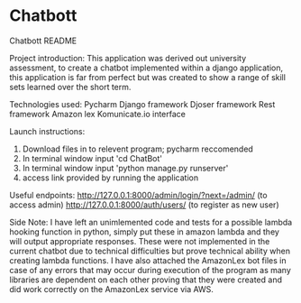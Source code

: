 # Chatbott
Chatbott README

Project introduction:
This application was derived out university assessment, to create a chatbot implemented within a django application, this application is far from perfect but was created to show a range of skill sets learned over the short term.

Technologies used:
Pycharm
Django framework
Djoser framework
Rest framework
Amazon lex
Komunicate.io interface


Launch instructions:
1. Download files in to relevent program; pycharm reccomended
2. In terminal window input 'cd ChatBot'
3. In terminal window input 'python manage.py runserver'
4. access link provided by running the application

Useful endpoints: 
http://127.0.0.1:8000/admin/login/?next=/admin/ (to access admin)
http://127.0.0.1:8000/auth/users/ (to register as new user)


Side Note:
I have left an unimlemented code and tests for a possible lambda hooking function in python, simply put these in amazon lambda and they will output appropriate responses. These were not implemented in the current chatbot due to technical difficulties but prove technical ability when creating lambda functions. I have also attached the AmazonLex bot files in case of any errors that may occur during execution of the program as many libraries are dependent on each other proving that they were created and did work correctly on the AmazonLex service via AWS.



